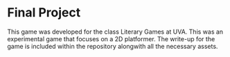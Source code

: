 # Final Project
This game was developed for the class Literary Games at UVA. This was an experimental game that focuses on a 2D platformer. The write-up for the game is included within the repository alongwith all the necessary assets. 
